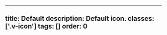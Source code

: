 <!--
 *              © 2025 Visa
 *
 * Licensed under the Apache License, Version 2.0 (the "License");
 * you may not use this file except in compliance with the License.
 * You may obtain a copy of the License at
 *
 *         http://www.apache.org/licenses/LICENSE-2.0
 *
 * Unless required by applicable law or agreed to in writing, software
 * distributed under the License is distributed on an "AS IS" BASIS,
 * WITHOUT WARRANTIES OR CONDITIONS OF ANY KIND, either express or implied.
 * See the License for the specific language governing permissions and
 * limitations under the License.
 *
 -->
---
title: Default
description: Default icon.
classes: ['.v-icon']
tags: []
order: 0
---

<svg class="v-icon v-icon-low" height="24" viewbox="0 0 24 24" width="24">
  <use href="#visa-notifications-low">
  </use>
</svg>
